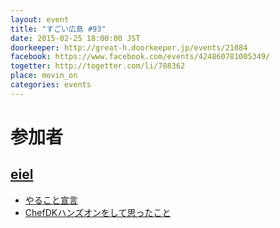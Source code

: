 ```yaml
---
layout: event
title: "すごい広島 #93"
date: 2015-02-25 18:00:00 JST
doorkeeper: http://great-h.doorkeeper.jp/events/21084
facebook: https://www.facebook.com/events/424860781005349/
togetter: http://togetter.com/li/788362
place: movin_on
categories: events
---
```


# 参加者


## [eiel](https://github.com/eiel)

* [やること宣言](https://github.com/great-h/great-h.github.io/issues/1546)
* [ChefDKハンズオンをして思ったこと](http://localhost:1313/blog/2015/02/26/chefdk-hands-on/)
